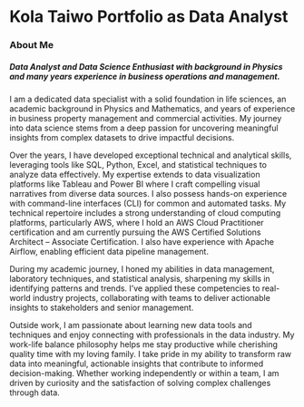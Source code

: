 # Kola Taiwo Portfolio as Data Analyst
### About Me



##### Data Analyst and Data Science Enthusiast with background in Physics and many years experience in business operations and management.

I am a dedicated data specialist with a solid foundation in life sciences, an academic background in Physics and Mathematics, and years of experience in business property management and commercial activities.
My journey into data science stems from a deep passion for uncovering meaningful insights from complex datasets to drive impactful decisions.

Over the years, I have developed exceptional technical and analytical skills, leveraging tools like SQL, Python, Excel, and statistical techniques to analyze data effectively. My expertise extends to data visualization platforms like Tableau and Power BI where I craft compelling visual narratives from diverse data sources. I also possess hands-on experience with command-line interfaces (CLI) for common and automated tasks.
My technical repertoire includes a strong understanding of cloud computing platforms, particularly AWS, where I hold an AWS Cloud Practitioner certification and am currently pursuing the AWS Certified Solutions Architect – Associate Certification. I also have experience with Apache Airflow, enabling efficient data pipeline management.

During my academic journey, I honed my abilities in data management, laboratory techniques, and statistical analysis, sharpening my skills in identifying patterns and trends. I’ve applied these competencies to real-world industry projects, collaborating with teams to deliver actionable insights to stakeholders and senior management.

Outside work, I am passionate about learning new data tools and techniques and enjoy connecting with professionals in the data industry. My work-life balance philosophy helps me stay productive while cherishing quality time with my loving family.
I take pride in my ability to transform raw data into meaningful, actionable insights that contribute to informed decision-making. Whether working independently or within a team, I am driven by curiosity and the satisfaction of solving complex challenges through data.

